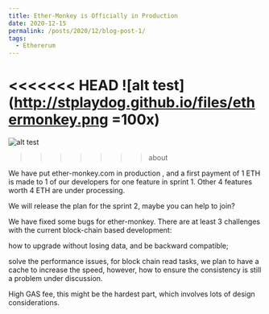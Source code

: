 ```yaml
---
title: Ether-Monkey is Officially in Production 
date: 2020-12-15
permalink: /posts/2020/12/blog-post-1/
tags:
  - Ethererum 
---
```


<<<<<<< HEAD
![alt test](http://stplaydog.github.io/files/ethermonkey.png =100x)
=======
![alt test](http://stplaydog.github.io/files/ethermonkey.png)
>>>>>>> about

We have put ether-monkey.com in production , and a first payment of 1 ETH is made to 1 of our developers for one feature in sprint 1. Other 4 features worth 4 ETH are under processing.

We will release the plan for the sprint 2, maybe you can help to join?

We have fixed some bugs for ether-monkey. There are at least 3 challenges with the current block-chain based development:

how to upgrade without losing data, and be backward compatible;

solve the performance issues, for block chain read tasks, we plan to have a cache to increase the speed, however, how to ensure the consistency is still a problem under discussion.

High GAS fee, this might be the hardest part, which involves lots of design considerations.
